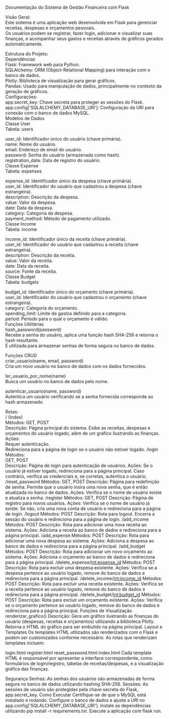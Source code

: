 Documentação do Sistema de Gestão Financeira com Flask

Visão Geral: <br />
Este sistema é uma aplicação web desenvolvida em Flask para gerenciar receitas, despesas e orçamentos pessoais.<br /> Os usuários podem se registrar, fazer login, adicionar e visualizar suas finanças, e acompanhar seus gastos e receitas através de gráficos gerados automaticamente.

Estrutura do Projeto: <br />
Dependências <br />
Flask: Framework web para Python. <br /> 
SQLAlchemy: ORM (Object-Relational Mapping) para interação com o banco de dados. <br />
Plotly: Biblioteca de visualização para gerar gráficos. <br />
Pandas: Usado para manipulação de dados, principalmente no contexto da geração de gráficos. <br />
Configurações: <br />
app.secret_key: Chave secreta para proteger as sessões do Flask. <br />
app.config['SQLALCHEMY_DATABASE_URI']: Configuração da URI para conexão com o banco de dados MySQL. <br />
Modelos de Dados <br />
Classe User <br />
Tabela: users <br />

user_id: Identificador único do usuário (chave primária). <br />
name: Nome do usuário. <br />
email: Endereço de email do usuário. <br />
password: Senha do usuário (armazenada como hash). <br />
registration_date: Data de registro do usuário. <br />
Classe Expense <br />
Tabela: expenses <br />

expense_id: Identificador único da despesa (chave primária). <br />
user_id: Identificador do usuário que cadastrou a despesa (chave estrangeira). <br />
description: Descrição da despesa. <br />
value: Valor da despesa. <br />
date: Data da despesa. <br />
category: Categoria da despesa. <br />
payment_method: Método de pagamento utilizado. <br />
Classe Income <br />
Tabela: income <br />

income_id: Identificador único da receita (chave primária). <br />
user_id: Identificador do usuário que cadastrou a receita (chave estrangeira).<br />
description: Descrição da receita.<br />
value: Valor da receita.<br />
date: Data da receita.<br />
source: Fonte da receita.<br />
Classe Budget<br />
Tabela: budgets<br />

budget_id: Identificador único do orçamento (chave primária).<br />
user_id: Identificador do usuário que cadastrou o orçamento (chave estrangeira).<br />
category: Categoria do orçamento.<br />
spending_limit: Limite de gastos definido para a categoria.<br />
period: Período para o qual o orçamento é válido.<br />
Funções Utilitárias<br />
hash_password(password)<br />
Recebe a senha do usuário, aplica uma função hash SHA-256 e retorna o hash resultante.<br /> É utilizada para armazenar senhas de forma segura no banco de dados.

Funções CRUD<br />
criar_usuario(name, email, password)<br />
Cria um novo usuário no banco de dados com os dados fornecidos.<br />

ler_usuario_por_nome(name) <br />
Busca um usuário no banco de dados pelo nome.<br />

autenticar_usuario(name, password)<br />
Autentica um usuário verificando se a senha fornecida corresponde ao hash armazenado.<br />

Rotas: <br />
/ (Index)<br />
Métodos: GET, POST<br />
Descrição: Página principal do sistema. Exibe as receitas, despesas e orçamentos do usuário logado, além de um gráfico ilustrando as finanças. <br />
Ações:<br />
Requer autenticação.<br /> Redireciona para a página de login se o usuário não estiver logado.
/login <br />
Métodos: <br />
GET, POST<br />
Descrição: Página de login para autenticação de usuários.
Ações: Se o usuário já estiver logado, redireciona para a página principal. Caso contrário, verifica as credenciais e, se corretas, autentica o usuário.
/reset_password
Métodos: GET, POST
Descrição: Página para redefinição de senha. Permite que o usuário insira uma nova senha, que é então atualizada no banco de dados.
Ações: Verifica se o nome de usuário existe e atualiza a senha.
/register
Métodos: GET, POST
Descrição: Página de registro para novos usuários.
Ações: Verifica se o nome de usuário já existe. Se não, cria uma nova conta de usuário e redireciona para a página de login.
/logout
Métodos: POST
Descrição: Rota para logout. Encerra a sessão do usuário e redireciona para a página de login.
/add_income
Métodos: POST
Descrição: Rota para adicionar uma nova receita ao sistema.
Ações: Adiciona a receita ao banco de dados e redireciona para a página principal.
/add_expense
Métodos: POST
Descrição: Rota para adicionar uma nova despesa ao sistema.
Ações: Adiciona a despesa ao banco de dados e redireciona para a página principal.
/add_budget
Métodos: POST
Descrição: Rota para adicionar um novo orçamento ao sistema.
Ações: Adiciona o orçamento ao banco de dados e redireciona para a página principal.
/delete_expense/<int:expense_id>
Métodos: POST
Descrição: Rota para excluir uma despesa existente.
Ações: Verifica se a despesa pertence ao usuário logado, remove do banco de dados e redireciona para a página principal.
/delete_income/<int:income_id>
Métodos: POST
Descrição: Rota para excluir uma receita existente.
Ações: Verifica se a receita pertence ao usuário logado, remove do banco de dados e redireciona para a página principal.
/delete_budget/<int:budget_id>
Métodos: POST
Descrição: Rota para excluir um orçamento existente.
Ações: Verifica se o orçamento pertence ao usuário logado, remove do banco de dados e redireciona para a página principal.
Funções de Visualização
renderizar_grafico()
Descrição: Gera um gráfico ilustrando as finanças do usuário (despesas, receitas e orçamentos) utilizando a biblioteca Plotly. Retorna o HTML do gráfico para ser embutido na página principal.
Layout e Templates
Os templates HTML utilizados são renderizados com o Flask e podem ser customizados conforme necessário. As rotas que renderizam templates incluem:

login.html
register.html
reset_password.html
index.html
Cada template HTML é responsável por apresentar a interface correspondente, como formulários de login/registro, tabelas de receitas/despesas, e a visualização gráfica das finanças.

Segurança
Senhas: As senhas dos usuários são armazenadas de forma segura no banco de dados utilizando hashing SHA-256.
Sessões: As sessões de usuário são protegidas pela chave secreta do Flask, app.secret_key.
Como Executar
Certifique-se de que o MySQL está instalado e rodando.
Configure o banco de dados e ajuste a URI no app.config['SQLALCHEMY_DATABASE_URI'].
Instale as dependências utilizando pip install -r requirements.txt.
Execute a aplicação com flask run.